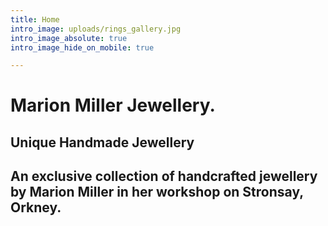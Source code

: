 ```yaml
---
title: Home
intro_image: uploads/rings_gallery.jpg
intro_image_absolute: true
intro_image_hide_on_mobile: true

---
```

# Marion Miller Jewellery.

## Unique Handmade Jewellery

## An exclusive collection of handcrafted jewellery by Marion Miller in her workshop on Stronsay, Orkney.